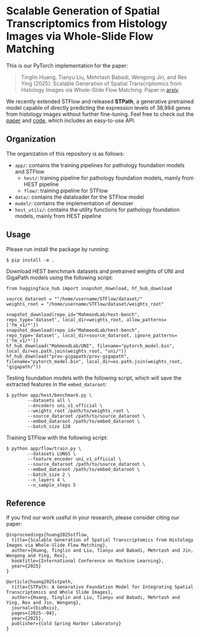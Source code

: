 # Scalable Generation of Spatial Transcriptomics from Histology Images via Whole-Slide Flow Matching

This is our PyTorch implementation for the paper:

> Tinglin Huang, Tianyu Liu, Mehrtash Babadi, Wengong Jin, and Rex Ying (2025). Scalable Generation of Spatial Transcriptomics from Histology Images via Whole-Slide Flow Matching. Paper in [arxiv](https://arxiv.org/pdf/2506.05361).

We recently extended STFlow and released **STPath**, a generative pretrained model capable of directly predicting the expression levels of 38,984 genes from histology images without further fine-tuning. Feel free to check out the [paper](https://www.biorxiv.org/content/10.1101/2025.04.19.649665v2.abstract) and [code](https://github.com/Graph-and-Geometric-Learning/STPath), which includes an easy-to-use API.

## Organization

The organization of this repository is as follows:
- `app/`: contains the training pipelines for pathology foundation models and STFlow
    - `hest/`: training pipeline for pathology foundation models, mainly from HEST pipeline
    - `flow/`: training pipeline for STFlow
- `data/`: contains the dataloader for the STFlow model
- `model/`: contains the implementation of denoiser
- `hest_utils/`: contains the utility functions for pathology foundation models, mainly from HEST pipeline


## Usage

Please run install the package by running:

```
$ pip install -e .
```

Download HEST benchmark datasets and pretrained weights of UNI and GigaPath models using the following script:
```
from huggingface_hub import snapshot_download, hf_hub_download

source_dataroot = ""/home/username/STFlow/dataset/"
weights_root = "/home/username/STFlow/dataset/weights_root"

snapshot_download(repo_id="MahmoodLab/hest-bench", repo_type='dataset', local_dir=weights_root, allow_patterns=['fm_v1/*'])
snapshot_download(repo_id="MahmoodLab/hest-bench", repo_type='dataset', local_dir=source_dataroot, ignore_patterns=['fm_v1/*'])
hf_hub_download("MahmoodLab/UNI", filename="pytorch_model.bin", local_dir=os.path.join(weights_root, "uni/"))
hf_hub_download("prov-gigapath/prov-gigapath", filename="pytorch_model.bin", local_dir=os.path.join(weights_root, "gigapath/"))
```

Testing foundation models with the following script, which will save the extracted features in the `embed_dataroot`:
```
$ python app/hest/benchmark.py \
        --datasets all \
        --encoders uni_v1_official \
        --weights_root /path/to/weights_root \
        --source_dataroot /path/to/source_dataroot \
        --embed_dataroot /path/to/embed_dataroot \
        --batch_size 128
```

Training STFlow with the following script:
```
$ python app/flow/train.py \
        --datasets LUNGS \
        --feature_encoder uni_v1_official \
        --source_dataroot /path/to/source_dataroot \
        --embed_dataroot /path/to/embed_dataroot \
        --batch_size 2 \
        --n_layers 4 \
        --n_sample_steps 5
```

## Reference

If you find our work useful in your research, please consider citing our paper:

```
@inproceedings{huang2025stflow,
  title={Scalable Generation of Spatial Transcriptomics from Histology Images via Whole-Slide Flow Matching},
  author={Huang, Tinglin and Liu, Tianyu and Babadi, Mehrtash and Jin, Wengong and Ying, Rex},
  booktitle={International Conference on Machine Learning},
  year={2025}
}

@article{huang2025stpath,
  title={STPath: A Generative Foundation Model for Integrating Spatial Transcriptomics and Whole Slide Images},
  author={Huang, Tinglin and Liu, Tianyu and Babadi, Mehrtash and Ying, Rex and Jin, Wengong},
  journal={bioRxiv},
  pages={2025--04},
  year={2025},
  publisher={Cold Spring Harbor Laboratory}
}
```
